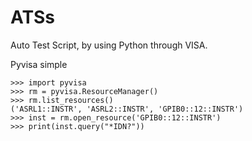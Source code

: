 # ATSs
Auto Test Script, by using Python through VISA.


Pyvisa simple
```
>>> import pyvisa
>>> rm = pyvisa.ResourceManager()
>>> rm.list_resources()
('ASRL1::INSTR', 'ASRL2::INSTR', 'GPIB0::12::INSTR')
>>> inst = rm.open_resource('GPIB0::12::INSTR')
>>> print(inst.query("*IDN?"))
```